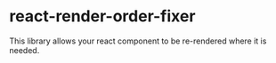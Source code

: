 # react-render-order-fixer
This library allows your react component to be re-rendered where it is needed.
